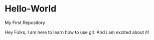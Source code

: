 # Hello-World
My First Repository

Hey Folks,
I am here to learn how to use git.
And i am excited about it!
